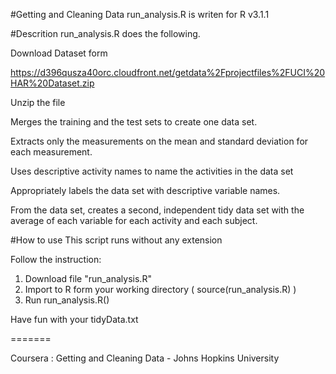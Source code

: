 #Getting and Cleaning Data
run_analysis.R is writen for R v3.1.1

#Descrition
 run_analysis.R  does the following. 

Download Dataset form 

https://d396qusza40orc.cloudfront.net/getdata%2Fprojectfiles%2FUCI%20HAR%20Dataset.zip

Unzip the file

Merges the training and the test sets to create one data set.

Extracts only the measurements on the mean and standard deviation for each measurement. 

Uses descriptive activity names to name the activities in the data set

Appropriately labels the data set with descriptive variable names. 


 From the data set, creates a second, independent tidy data set with the average of each variable for each activity and each subject.

#How to use
This script runs without any extension

Follow the instruction:

1. Download file "run_analysis.R"
2. Import to R form your working directory ( source(run_analysis.R) )
3. Run run_analysis.R()

Have fun with your tidyData.txt

=======

Coursera : Getting and Cleaning Data - Johns Hopkins University
